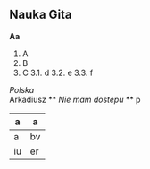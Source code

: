 ## Nauka Gita


**Aa**
1. A
2. B
3. C
  3.1. d
  3.2. e
  3.3. f

*Polska* <br>
  Arkadiusz ** *Nie mam dostepu* ** p


a | a
-- | --
a | bv | a
iu | er | aa |bbv | cc
